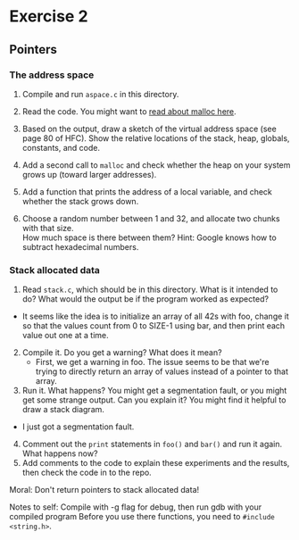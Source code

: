 # Exercise 2
## Pointers

### The address space

1. Compile and run `aspace.c` in this directory.

2. Read the code.  You might want to [read about malloc here](https://www.tutorialspoint.com/c_standard_library/c_function_malloc.htm).

3. Based on the output, draw a sketch of the virtual address space (see page 80 of HFC).  Show the relative locations of the stack, heap, globals, constants, and code.

4. Add a second call to `malloc` and check whether the heap on your system grows up (toward larger addresses).  

5. Add a function that prints the address of a local variable, and check whether the stack grows down.  

6. Choose a random number between 1 and 32, and allocate two chunks with that size.  
How much space is there between them?  Hint: Google knows how to subtract hexadecimal numbers.


### Stack allocated data

1.  Read `stack.c`, which should be in this directory.  What is it
  intended to do?  What would the output be if the program worked as
  expected?
  - It seems like the idea is to initialize an array of all 42s with foo, change it so that the values count from 0 to SIZE-1 using bar, and then print each value out one at a time.
2.  Compile it.  Do you get a warning?  What does it mean?
    - First, we get a warning in foo. The issue seems to be that we're trying to directly return an array of values instead of a pointer to that array.
3.  Run it.  What happens?  You might get a segmentation fault, or you might get
  some strange output.  Can you explain it?  You might find it
  helpful to draw a stack diagram.
  - I just got a segmentation fault.
4.  Comment out the `print` statements in `foo()` and `bar()` and run
  it again.  What happens now?
5.  Add comments to the code to explain these experiments and the results,
  then check the code in to the repo.

Moral: Don't return pointers to stack allocated data!

Notes to self: Compile with -g flag for debug, then run gdb with your compiled program
Before you use there functions, you need to `#include <string.h>`.
